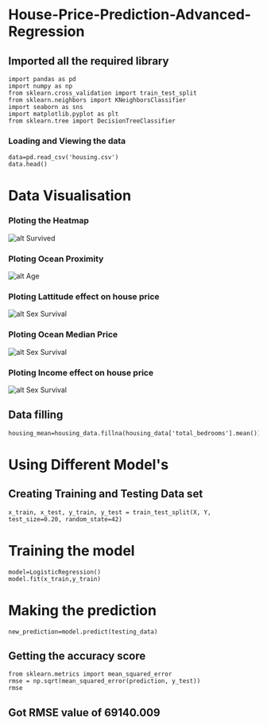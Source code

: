 # House-Price-Prediction-Advanced-Regression

## Imported all the required library
```
import pandas as pd
import numpy as np
from sklearn.cross_validation import train_test_split
from sklearn.neighbors import KNeighborsClassifier
import seaborn as sns
import matplotlib.pyplot as plt
from sklearn.tree import DecisionTreeClassifier

```
### Loading and Viewing the data

~~~
data=pd.read_csv('housing.csv')
data.head()
~~~
# Data Visualisation

### Ploting the Heatmap

![alt Survived](https://github.com/rahuljadli/Housing-Price-Prediction/blob/master/screen_shots/heatmap.png)

### Ploting Ocean Proximity

![alt Age](https://github.com/rahuljadli/Housing-Price-Prediction/blob/master/screen_shots/OceanHouses.png)

### Ploting Lattitude effect on house price

![alt Sex Survival ](https://github.com/rahuljadli/Housing-Price-Prediction/blob/master/screen_shots/latitude-price.png)

### Ploting Ocean Median Price

![alt Sex Survival ](https://github.com/rahuljadli/Housing-Price-Prediction/blob/master/screen_shots/ocean-effect-on-median-value.png)

### Ploting Income effect on house price

![alt Sex Survival ](https://github.com/rahuljadli/Housing-Price-Prediction/blob/master/screen_shots/Income-effect-on-house-value.png)

## Data filling

~~~
housing_mean=housing_data.fillna(housing_data['total_bedrooms'].mean())
~~~

# Using Different Model's 

## Creating Training and Testing Data set

~~~
x_train, x_test, y_train, y_test = train_test_split(X, Y, test_size=0.20, random_state=42)

~~~
# Training the model

~~~
model=LogisticRegression()
model.fit(x_train,y_train)
~~~
# Making the prediction

~~~
new_prediction=model.predict(testing_data)
~~~

## Getting the accuracy score

~~~
from sklearn.metrics import mean_squared_error
rmse = np.sqrt(mean_squared_error(prediction, y_test))
rmse
~~~
## Got RMSE value of 69140.009

